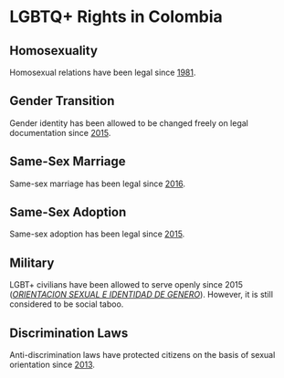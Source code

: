 # LGBTQ+ Rights in Colombia

## Homosexuality
Homosexual relations have been legal since [1981](https://ilga.org/downloads/2017/ILGA_State_Sponsored_Homophobia_2017_WEB.pdf).

## Gender Transition
Gender identity has been allowed to be changed freely on legal documentation since [2015](https://www.ibtimes.com/colombia-allows-transgender-community-change-sex-ids-without-physical-exams-1957412).

## Same-Sex Marriage
Same-sex marriage has been legal since [2016](https://web.archive.org/web/20160429100052/http://www.abc.net.au/news/2016-04-29/colombia-legalises-same-sex-marriage/7371962).

## Same-Sex Adoption
Same-sex adoption has been legal since [2015](https://www.bbc.com/news/world-latin-america-34729490).

## Military
LGBT+ civilians have been allowed to serve openly since 2015 ([*ORIENTACION SEXUAL E IDENTIDAD DE GENERO*](https://www.corteconstitucional.gov.co/RELATORIA/2015/T-099-15.htm)). However, it is still considered to be social taboo.

## Discrimination Laws
Anti-discrimination laws have protected citizens on the basis of sexual orientation since [2013](https://www.ndi.org/Colombian-president-signs-antidiscrimination-law).
